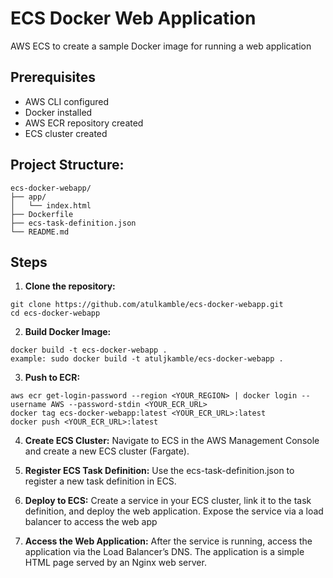 # ECS Docker Web Application

AWS ECS to create a sample Docker image for running a web application

## Prerequisites

- AWS CLI configured
- Docker installed
- AWS ECR repository created
- ECS cluster created

## Project Structure:
```
ecs-docker-webapp/
├── app/
│   └── index.html
├── Dockerfile
├── ecs-task-definition.json
└── README.md
```

## Steps

1. **Clone the repository:**
```
git clone https://github.com/atulkamble/ecs-docker-webapp.git
cd ecs-docker-webapp
```
2. **Build Docker Image:**
```
docker build -t ecs-docker-webapp .
example: sudo docker build -t atuljkamble/ecs-docker-webapp .
```
3. **Push to ECR:**
```
aws ecr get-login-password --region <YOUR_REGION> | docker login --username AWS --password-stdin <YOUR_ECR_URL>
docker tag ecs-docker-webapp:latest <YOUR_ECR_URL>:latest
docker push <YOUR_ECR_URL>:latest
```
4. **Create ECS Cluster:**
Navigate to ECS in the AWS Management Console and create a new ECS cluster (Fargate).

5. **Register ECS Task Definition:**
Use the ecs-task-definition.json to register a new task definition in ECS.

6. **Deploy to ECS:**
Create a service in your ECS cluster, link it to the task definition, and deploy the web application.
Expose the service via a load balancer to access the web app

7. **Access the Web Application:**
After the service is running, access the application via the Load Balancer’s DNS.
The application is a simple HTML page served by an Nginx web server.
